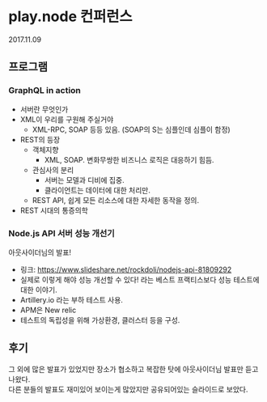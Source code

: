 # play.node 컨퍼런스

2017.11.09

## 프로그램

### GraphQL in action

- 서버란 무엇인가
- XML이 우리를 구원해 주실거야
  - XML-RPC, SOAP 등등 있음. (SOAP의 S는 심플인데 심플이 함정)
- REST의 등장
  - 객체지향
    - XML, SOAP. 변화무쌍한 비즈니스 로직은 대응하기 힘듬.
  - 관심사의 분리
    - 서버는 모델과 디비에 집중.
    - 클라이언트는 데이터에 대한 처리만.
  - REST API, 쉽게 모든 리소스에 대한 자세한 동작을 정의.
- REST 시대의 통증의학

### Node.js API 서버 성능 개선기

아웃사이더님의 발표!

- 링크: https://www.slideshare.net/rockdoli/nodejs-api-81809292
- 실제로 이렇게 해야 성능 개선할 수 있다! 라는 베스트 프랙티스보다 성능 테스트에 대한 이야기.
- Artillery.io 라는 부하 테스트 사용.
- APM은 New relic
- 테스트의 독립성을 위해 가상환경, 클러스터 등을 구성.

## 후기

그 외에 많은 발표가 있었지만 장소가 협소하고 복잡한 탓에 아웃사이더님 발표만 듣고 나왔다.  
다른 분들의 발표도 재미있어 보이는게 많았지만 공유되어있는 슬라이드로 보았다.
